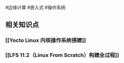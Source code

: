 #边缘计算 #嵌入式 #操作系统 

## 相关知识点

### [[Yocto Linux 内核操作系统搭建]]

### [[LFS 11.2（Linux From Scratch）构建全过程]]
